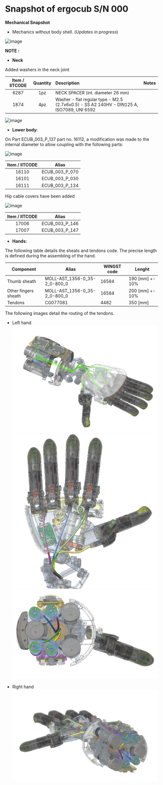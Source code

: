# Snapshot of ergocub S/N 000 
**Mechanical Snapshot**
- Mechanics without body shell.    (_Updates in progress_)

![image](https://user-images.githubusercontent.com/53298662/203500649-11fde119-595a-419a-957b-9cfa4e021790.png)

**NOTE :**

- **Neck**
 
 Added washers in the neck joint 
 
 | Item / IITCODE | Quantity |  Description | Notes  |
|:---:|:---:|:---|:---|
| 6287 | 1pz | NECK SPACER (int. diameter 26 mm) |  |
| 1874 | 4pz | Washer - flat regular type - M2.5 (2.7x6x0.5) - SS A2 140HV - DIN125 A, ISO7089, UNI 6592 |

![image](https://user-images.githubusercontent.com/53298662/213653401-4e1c9ff9-d0f5-4930-9128-17668442769f.png)


- **Lower body**:

On Part ECUB_003_P_137 part no. 16112, a modification was made to the internal diameter to allow coupling with the following parts:

![image](https://user-images.githubusercontent.com/53298662/203558436-c363d7b8-f84a-4c1c-82e2-a38db2dbdf90.png)


| Item / IITCODE | Alias |
|:---:|:---:|
|16110  | ECUB_003_P_070 |  
| 16101 | ECUB_003_P_030 |  
| 16111 | ECUB_003_P_134 | 

Hip cable covers have been added

![image](https://user-images.githubusercontent.com/53298662/211288345-c443bd80-5e67-4be5-91ab-cf23c00ac868.png)


| Item / IITCODE | Alias |
|:---:|:---:|
|17006  | ECUB_003_P_146 |
|17007  | ECUB_003_P_147 |


- **Hands**:

The following table details the sheats and tendons code. The precise length is defined during the assembling of the hand.

| Component | Alias | WINGST code | Lenght |
| ---- | ---- | ---- | ---- | 
| Thumb sheath | MOLL-AST_1356-0_35-2_0-800_0 | 16584 | 190 [mm] +- 10% |
| Other fingers sheath | MOLL-AST_1356-0_35-2_0-800_0 | 16584 | 200 [mm] +- 10% |
| Tendons | CG077081 | 4482 | 350 [mm] |


The following images detail the routing of the tendons.

- Left hand
![image info](./media/hand_tendons_routing.png)
![image info](./media/hand_tendons_routing_detail_1.png)
![image info](./media/hand_tendons_routing_detail_2.png)

- Right hand
![image info](./media/hand_tendons_routing_detail_3.png)
